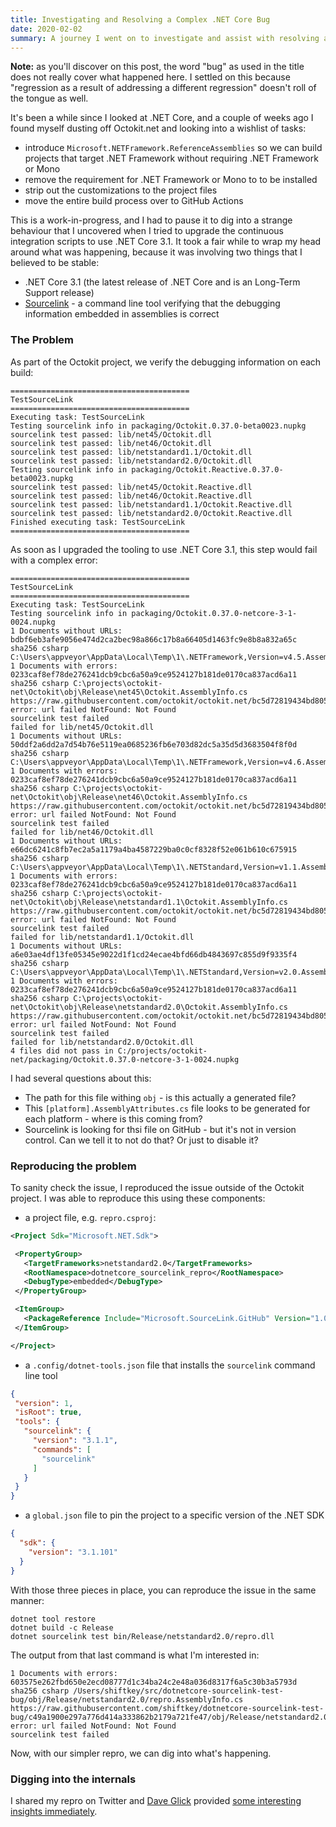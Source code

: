 ```yaml
---
title: Investigating and Resolving a Complex .NET Core Bug
date: 2020-02-02
summary: A journey I went on to investigate and assist with resolving a .NET Core bug that affected one of the projects I maintain.
---
```


**Note:** as you'll discover on this post, the word "bug" as used in the title
does not really cover what happened here. I settled on this because "regression
as a result of addressing a different regression" doesn't roll of the tongue as
well.

It's been a while since I looked at .NET Core, and a couple of weeks ago I found
myself dusting off Octokit.net and looking into a wishlist of tasks:

 - introduce `Microsoft.NETFramework.ReferenceAssemblies` so we can build projects
   that target .NET Framework without requiring .NET Framework or Mono
 - remove the requirement for .NET Framework or Mono to to be installed
 - strip out the customizations to the project files
 - move the entire build process over to GitHub Actions

This is a work-in-progress, and I had to pause it to dig into a strange
behaviour that I uncovered when I tried to upgrade the continuous integration
scripts to use .NET Core 3.1. It took a fair while to wrap my head around what
was happening, because it was involving two things that I believed to be stable:

 - .NET Core 3.1 (the latest release of .NET Core and is an Long-Term Support release)
 - [Sourcelink](https://github.com/ctaggart/SourceLink/) - a command line tool
   verifying that the debugging information embedded in assemblies is correct

### The Problem

As part of the Octokit project, we verify the debugging information on each
build:

```
========================================
TestSourceLink
========================================
Executing task: TestSourceLink
Testing sourcelink info in packaging/Octokit.0.37.0-beta0023.nupkg
sourcelink test passed: lib/net45/Octokit.dll
sourcelink test passed: lib/net46/Octokit.dll
sourcelink test passed: lib/netstandard1.1/Octokit.dll
sourcelink test passed: lib/netstandard2.0/Octokit.dll
Testing sourcelink info in packaging/Octokit.Reactive.0.37.0-beta0023.nupkg
sourcelink test passed: lib/net45/Octokit.Reactive.dll
sourcelink test passed: lib/net46/Octokit.Reactive.dll
sourcelink test passed: lib/netstandard1.1/Octokit.Reactive.dll
sourcelink test passed: lib/netstandard2.0/Octokit.Reactive.dll
Finished executing task: TestSourceLink
========================================
```

As soon as I upgraded the tooling to use .NET Core 3.1, this step would fail
with a complex error:

```
========================================
TestSourceLink
========================================
Executing task: TestSourceLink
Testing sourcelink info in packaging/Octokit.0.37.0-netcore-3-1-0024.nupkg
1 Documents without URLs:
bdbf6eb3afe9056e474d2ca2bec98a866c17b8a66405d1463fc9e8b8a832a65c sha256 csharp C:\Users\appveyor\AppData\Local\Temp\1\.NETFramework,Version=v4.5.AssemblyAttributes.cs
1 Documents with errors:
0233caf8ef78de276241dcb9cbc6a50a9ce9524127b181de0170ca837acd6a11 sha256 csharp C:\projects\octokit-net\Octokit\obj\Release\net45\Octokit.AssemblyInfo.cs
https://raw.githubusercontent.com/octokit/octokit.net/bc5d72819434bd8050311d43a2f434e2e0585194/Octokit/obj/Release/net45/Octokit.AssemblyInfo.cs
error: url failed NotFound: Not Found
sourcelink test failed
failed for lib/net45/Octokit.dll
1 Documents without URLs:
50ddf2a6dd2a7d54b76e5119ea0685236fb6e703d82dc5a35d5d3683504f8f0d sha256 csharp C:\Users\appveyor\AppData\Local\Temp\1\.NETFramework,Version=v4.6.AssemblyAttributes.cs
1 Documents with errors:
0233caf8ef78de276241dcb9cbc6a50a9ce9524127b181de0170ca837acd6a11 sha256 csharp C:\projects\octokit-net\Octokit\obj\Release\net46\Octokit.AssemblyInfo.cs
https://raw.githubusercontent.com/octokit/octokit.net/bc5d72819434bd8050311d43a2f434e2e0585194/Octokit/obj/Release/net46/Octokit.AssemblyInfo.cs
error: url failed NotFound: Not Found
sourcelink test failed
failed for lib/net46/Octokit.dll
1 Documents without URLs:
e66dc6241c8fb7ec2a5a1179a4ba4587229ba0c0cf8328f52e061b610c675915 sha256 csharp C:\Users\appveyor\AppData\Local\Temp\1\.NETStandard,Version=v1.1.AssemblyAttributes.cs
1 Documents with errors:
0233caf8ef78de276241dcb9cbc6a50a9ce9524127b181de0170ca837acd6a11 sha256 csharp C:\projects\octokit-net\Octokit\obj\Release\netstandard1.1\Octokit.AssemblyInfo.cs
https://raw.githubusercontent.com/octokit/octokit.net/bc5d72819434bd8050311d43a2f434e2e0585194/Octokit/obj/Release/netstandard1.1/Octokit.AssemblyInfo.cs
error: url failed NotFound: Not Found
sourcelink test failed
failed for lib/netstandard1.1/Octokit.dll
1 Documents without URLs:
a6e03ae4df13fe05345e9022d1f1cd24ecae4bfd66db4843697c855d9f9335f4 sha256 csharp C:\Users\appveyor\AppData\Local\Temp\1\.NETStandard,Version=v2.0.AssemblyAttributes.cs
1 Documents with errors:
0233caf8ef78de276241dcb9cbc6a50a9ce9524127b181de0170ca837acd6a11 sha256 csharp C:\projects\octokit-net\Octokit\obj\Release\netstandard2.0\Octokit.AssemblyInfo.cs
https://raw.githubusercontent.com/octokit/octokit.net/bc5d72819434bd8050311d43a2f434e2e0585194/Octokit/obj/Release/netstandard2.0/Octokit.AssemblyInfo.cs
error: url failed NotFound: Not Found
sourcelink test failed
failed for lib/netstandard2.0/Octokit.dll
4 files did not pass in C:/projects/octokit-net/packaging/Octokit.0.37.0-netcore-3-1-0024.nupkg
```

I had several questions about this:

 - The path for this file withing `obj` - is this actually a generated file?
 - This `[platform].AssemblyAttributes.cs` file looks to be generated for each 
   platform - where is this coming from?
 - Sourcelink is looking for thsi file on GitHub - but it's not in version
   control. Can we tell it to not do that? Or just to disable it?

### Reproducing the problem

To sanity check the issue, I reproduced the issue outside of the Octokit
project. I was able to reproduce this using these components:

 - a project file, e.g. `repro.csproj`:

 ```xml
 <Project Sdk="Microsoft.NET.Sdk">

  <PropertyGroup>
    <TargetFrameworks>netstandard2.0</TargetFrameworks>
    <RootNamespace>dotnetcore_sourcelink_repro</RootNamespace>
    <DebugType>embedded</DebugType>
  </PropertyGroup>

  <ItemGroup>
    <PackageReference Include="Microsoft.SourceLink.GitHub" Version="1.0.0" PrivateAssets="All"/>
  </ItemGroup>

</Project>
 ```

 - a `.config/dotnet-tools.json` file that installs the `sourcelink` command line tool

 ```json
{
  "version": 1,
  "isRoot": true,
  "tools": {
    "sourcelink": {
      "version": "3.1.1",
      "commands": [
        "sourcelink"
      ]
    }
  }
}
 ```

 - a `global.json` file to pin the project to a specific version of the .NET SDK

```json
{
  "sdk": {
    "version": "3.1.101"
  }
}
```

With those three pieces in place, you can reproduce the issue in the same
manner:

```shellsession
dotnet tool restore
dotnet build -c Release
dotnet sourcelink test bin/Release/netstandard2.0/repro.dll
```
 
 The output from that last command is what I'm interested in:

 ```
 1 Documents with errors:
603575e262fbd650e2ecd08777d1c34ba24c2e48a036d8317f6a5c30b3a5793d sha256 csharp /Users/shiftkey/src/dotnetcore-sourcelink-test-bug/obj/Release/netstandard2.0/repro.AssemblyInfo.cs
https://raw.githubusercontent.com/shiftkey/dotnetcore-sourcelink-test-bug/c49a1900e297a776d414a333862b2179a721fe47/obj/Release/netstandard2.0/repro.AssemblyInfo.cs
error: url failed NotFound: Not Found
sourcelink test failed
```

Now, with our simpler repro, we can dig into what's happening.

### Digging into the internals

I shared my repro on Twitter and [Dave Glick](https://daveaglick.com) provided
[some interesting insights immediately](https://github.com/shiftkey/dotnetcore-sourcelink-test-bug/issues/1#issue-556610654).
